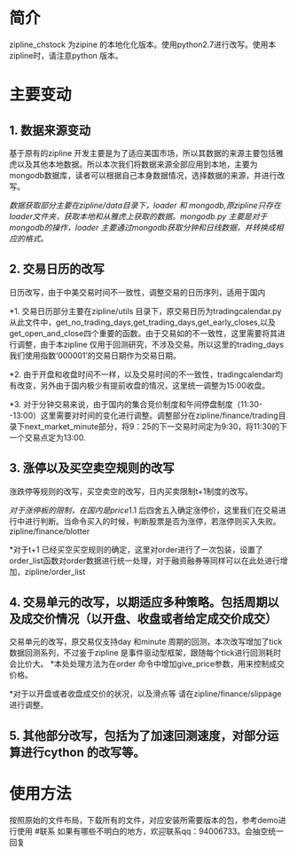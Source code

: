 # 简介
zipline_chstock 为zipine 的本地化化版本。使用python2.7进行改写。使用本zipline时，请注意python 版本。
# 主要变动
## 1. 数据来源变动
基于原有的zipline 开发主要是为了适应美国市场，所以其数据的来源主要包括雅虎以及其他本地数据。所以本次我们将数据来源全部应用到本地，主要为mongodb数据库，读者可以根据自己本身数据情况，选择数据的来源，并进行改写。


*数据获取部分主要在zipline/data目录下，loader 和 mongodb,原zipline只存在loader文件夹，获取本地和从雅虎上获取的数据。mongodb.py
主要是对于mongodb的操作，loader 主要通过mongodb获取分钟和日线数据，并转换成相应的格式。*
## 2. 交易日历的改写
日历改写，由于中美交易时间不一致性，调整交易的日历序列，适用于国内

*1. 交易日历部分主要在zipline/utils 目录下，原交易日历为tradingcalendar.py从此文件中，get_no_trading_days,get_trading_days,get_early_closes,以及get_open_and_close四个重要的函数。由于交易如的不一致性，这里需要将其进行调整，由于本zipline 仅用于回测研究，不涉及交易。所以这里的trading_days我们使用指数‘000001’的交易日期作为交易日期。

*2. 由于开盘和收盘时间不一样，以及交易时间的不一致性，tradingcalendar均有改变，另外由于国内极少有提前收盘的情况，这里统一调整为15:00收盘。

*3. 对于分钟交易来说，由于国内的集合竞价制度和午间停盘制度（11:30--13:00）这里需要对时间的变化进行调整。调整部分在zipline/finance/trading目录下next_market_minute部分，将9：25的下一交易时间定为9:30，将11:30的下一个交易点定为13:00.


## 3. 涨停以及买空卖空规则的改写
涨跌停等规则的改写，买空卖空的改写，日内买卖限制t+1制度的改写。

*对于涨停板的限制，在国内是price*1.1 后四舍五入确定涨停价，这里我们在交易进行中进行判断。当命令买入的时候，判断股票是否为涨停，若涨停则买入失败。zipline/finance/blotter

*对于t+1 已经买空买空规则的确定，这里对order进行了一次包装，设置了order_list函数对order数据进行统一处理，对于融资融券等同样可以在此处进行增加，zipline/order_list

## 4. 交易单元的改写，以期适应多种策略。包括周期以及成交价情况（以开盘、收盘或者给定成交价成交）
交易单元的改写，原交易仅支持day 和minute 周期的回测，本次改写增加了tick 数据回测系列，不过鉴于zipline 是事件驱动型框架，跟随每个tick进行回测耗时会比价大。
*本处处理方法为在order 命令中增加give_price参数，用来控制成交价格。

*对于以开盘或者收盘成交价的状况，以及滑点等 请在zipline/finance/slippage进行调整。

## 5. 其他部分改写，包括为了加速回测速度，对部分运算进行cython 的改写等。


# 使用方法
按照原始的文件布局，下载所有的文件，对应安装所需要版本的包，参考demo进行使用
#联系
如果有哪些不明白的地方，欢迎联系qq：94006733。会抽空统一回复
